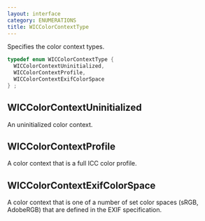 ```yaml
---
layout: interface
category: ENUMERATIONS
title: WICColorContextType
---
```


Specifies the color context types.

```cpp
typedef enum WICColorContextType {
  WICColorContextUninitialized,
  WICColorContextProfile,
  WICColorContextExifColorSpace
} ;
```

## WICColorContextUninitialized

An uninitialized color context.

## WICColorContextProfile

A color context that is a full ICC color profile.

## WICColorContextExifColorSpace

A color context that is one of a number of set color spaces (sRGB, AdobeRGB) that are defined in the EXIF specification.
